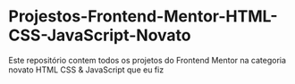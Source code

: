 # Projestos-Frontend-Mentor-HTML-CSS-JavaScript-Novato
Este repositório contem todos os projetos do Frontend Mentor na categoria novato HTML CSS &amp; JavaScript que eu fiz
